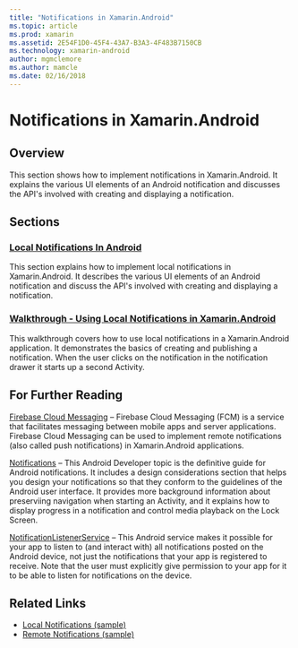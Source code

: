 ```yaml
---
title: "Notifications in Xamarin.Android"
ms.topic: article
ms.prod: xamarin
ms.assetid: 2E54F1D0-45F4-43A7-B3A3-4F483B7150CB
ms.technology: xamarin-android
author: mgmclemore
ms.author: mamcle
ms.date: 02/16/2018
---
```


# Notifications in Xamarin.Android

<a name="Overview" />

## Overview

This section shows how to implement notifications in Xamarin.Android.
It explains the various UI elements of an Android notification and
discusses the API's involved with creating and displaying a
notification.

<a name="Sections" />

## Sections

### [Local Notifications In Android](local-notifications.md)

This section explains how to implement local notifications in 
Xamarin.Android. It describes the various UI elements of an Android 
notification and discuss the API's involved with creating and 
displaying a notification. 

### [Walkthrough - Using Local Notifications in Xamarin.Android](local-notifications-walkthrough.md)  
 
This walkthrough covers how to use local notifications in a 
Xamarin.Android application. It demonstrates the basics of creating and 
publishing a notification. When the user clicks on the notification in 
the notification drawer it starts up a second Activity. 


## For Further Reading

[Firebase Cloud Messaging](~/android/data-cloud/google-messaging/firebase-cloud-messaging.md)
 &ndash; Firebase Cloud Messaging (FCM) is a service that facilitates
 messaging between mobile apps and server applications. Firebase Cloud
 Messaging can be used to implement remote notifications (also called
 push notifications) in Xamarin.Android applications.

[Notifications](http://developer.android.com/guide/topics/ui/notifiers/notifications.html) 
 &ndash; This Android Developer topic is the definitive guide for 
 Android notifications. It includes a design considerations section 
 that helps you design your notifications so that they conform to the 
 guidelines of the Android user interface. It provides more background 
 information about preserviing navigation when starting an Activity, 
 and it explains how to display progress in a notification and control 
 media playback on the Lock Screen. 

[NotificationListenerService](https://developer.xamarin.com/api/type/Android.Service.Notification.NotificationListenerService/) 
 &ndash; This Android service makes it possible for your app to listen 
 to (and interact with) all notifications posted on the Android device, 
 not just the notifications that your app is registered to receive. 
 Note that the user must explicitly give permission to your app for it 
 to be able to listen for notifications on the device.





## Related Links

- [Local Notifications (sample)](https://developer.xamarin.com/samples/monodroid/LocalNotifications/)
- [Remote Notifications (sample)](https://developer.xamarin.com/samples/monodroid/RemoteNotifications/)
